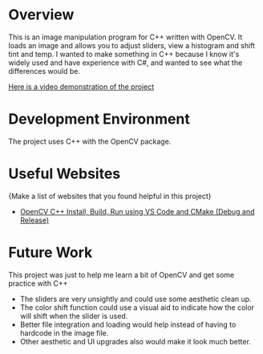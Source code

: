 # Overview

This is an image manipulation program for C++ written with OpenCV. It loads an image and allows you to adjust sliders, view a histogram and shift tint and temp. I wanted to make something in C++ because I know it's widely used and have experience with C#, and wanted to see what the differences would be.

[Here is a video demonstration of the project](https://youtu.be/m6kA9XxErfg)

# Development Environment

The project uses C++ with the OpenCV package.

# Useful Websites

{Make a list of websites that you found helpful in this project}

- [OpenCV C++ Install, Build, Run using VS Code and CMake (Debug and Release)](https://youtu.be/CnXUTG9XYGI)

# Future Work

This project was just to help me learn a bit of OpenCV and get some practice with C++

- The sliders are very unsightly and could use some aesthetic clean up.
- The color shift function could use a visual aid to indicate how the color will shift when the slider is used.
- Better file integration and loading would help instead of having to hardcode in the image file.
- Other aesthetic and UI upgrades also would make it look much better.
